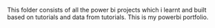 This folder consists of all the power bi projects which i learnt and built based on tutorials and data from tutorials. This is my powerbi portfolio.
